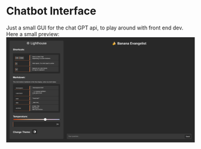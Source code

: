 # Chatbot Interface

Just a small GUI for the chat GPT api, to play around with front end dev. Here a small preview: ![Chatbot Interface](app\img\image.png "Chatbot Interface Preview")